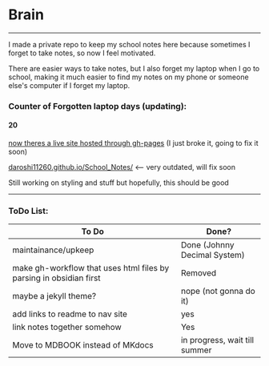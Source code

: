 # Brain
---
I made a private repo to keep my school notes here because sometimes I forget to take notes, so now I feel motivated.

There are easier ways to take notes, but I also forget my laptop when I go to school, making it much easier to find my notes on my phone or someone else's computer if I forget my laptop.

### Counter of Forgotten laptop days (updating):

#### 20

<u>now theres a live site hosted through gh-pages</u> (I just broke it, going to fix it soon)

[daroshi11260.github.io/School_Notes/](https://daroshi11260.github.io/School_Notes/ "https://daroshi11260.github.io/School_Notes/") <-- very outdated, will fix soon

Still working on styling and stuff but hopefully, this should be good

---

### ToDo List:

| To Do                                                              | Done?                         |
| ------------------------------------------------------------------ | ----------------------------- |
| maintainance/upkeep                                                | Done (Johnny Decimal System)  | 
| make gh-workflow that uses html files by parsing in obsidian first | Removed                          |
| maybe a jekyll theme?                                              | nope (not gonna do it)        |
| add links to readme to nav site                                    | yes                           |
| link notes together somehow                                        | Yes                           |
| Move to MDBOOK instead of MKdocs                                   | in progress, wait till summer |
